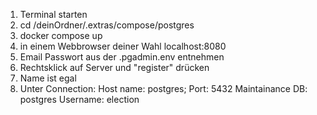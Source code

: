 1. Terminal starten
2. cd /deinOrdner/.extras/compose/postgres
3. docker compose up
4. in einem Webbrowser deiner Wahl localhost:8080
5. Email Passwort aus der .pgadmin.env entnehmen
6. Rechtsklick auf Server und "register" drücken
7. Name ist egal
8. Unter Connection: Host name: postgres;
                     Port: 5432
                     Maintainance DB: postgres
                     Username: election